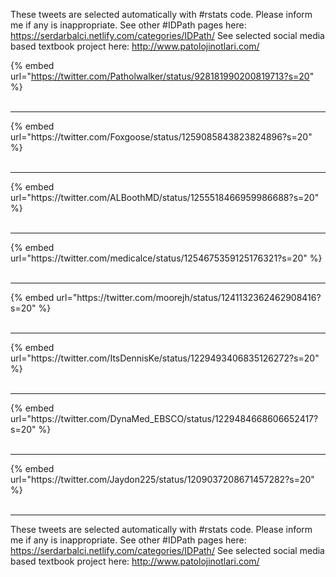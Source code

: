 

These tweets are selected automatically with #rstats code. Please inform me if any is inappropriate.
See other #IDPath pages here: https://serdarbalci.netlify.com/categories/IDPath/ 
See selected social media based textbook project here: http://www.patolojinotlari.com/

{% embed url="https://twitter.com/Patholwalker/status/928181990200819713?s=20" %}<br>
<br>
<hr>
{% embed url="https://twitter.com/Foxgoose/status/1259085843823824896?s=20" %}<br>
<br>
<hr>
{% embed url="https://twitter.com/ALBoothMD/status/1255518466959986688?s=20" %}<br>
<br>
<hr>
{% embed url="https://twitter.com/medicalce/status/1254675359125176321?s=20" %}<br>
<br>
<hr>
{% embed url="https://twitter.com/moorejh/status/1241132362462908416?s=20" %}<br>
<br>
<hr>
{% embed url="https://twitter.com/ItsDennisKe/status/1229493406835126272?s=20" %}<br>
<br>
<hr>
{% embed url="https://twitter.com/DynaMed_EBSCO/status/1229484668606652417?s=20" %}<br>
<br>
<hr>
{% embed url="https://twitter.com/Jaydon225/status/1209037208671457282?s=20" %}<br>
<br>
<hr>


These tweets are selected automatically with #rstats code. Please inform me if any is inappropriate.
See other #IDPath pages here: https://serdarbalci.netlify.com/categories/IDPath/ 
See selected social media based textbook project here: http://www.patolojinotlari.com/
